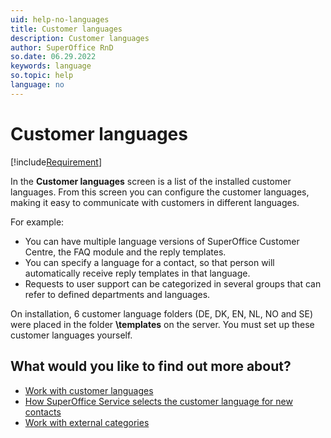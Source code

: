 ```yaml
---
uid: help-no-languages
title: Customer languages
description: Customer languages
author: SuperOffice RnD
so.date: 06.29.2022
keywords: language
so.topic: help
language: no
---
```


# Customer languages

[!include[Requirement](../../../../learn/includes/req-cep.md)]

In the **Customer languages** screen is a list of the installed customer languages. From this screen you can configure the customer languages, making it easy to communicate with customers in different languages.

For example:

* You can have multiple language versions of SuperOffice Customer Centre, the FAQ module and the reply templates.
* You can specify a language for a contact, so that person will automatically receive reply templates in that language.
* Requests to user support can be categorized in several groups that can refer to defined departments and languages.

On installation, 6 customer language folders (DE, DK, EN, NL, NO and SE) were placed in the folder **\\templates** on the server. You must set up these customer languages yourself.

## What would you like to find out more about?

* [Work with customer languages][1]
* [How SuperOffice Service selects the customer language for new contacts][2]
* [Work with external categories][3]

<!-- Referenced links -->
[1]: edit-custlang.md
[2]: select-language.md
[3]: external-categories.md

<!-- Referenced images -->

